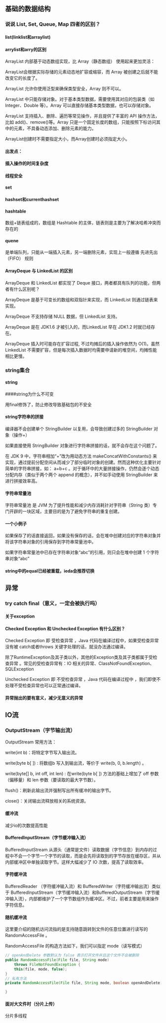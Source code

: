 ## 基础的数据结构
### 说说 List, Set, Queue, Map 四者的区别？

#### list(linklist和arraylist)


#### arrylist和arry的区别

ArrayList 内部基于动态数组实现，比 Array（静态数组） 使用起来更加灵活：

ArrayList会根据实际存储的元素动态地扩容或缩容，而 Array 被创建之后就不能改变它的长度了。

ArrayList 允许你使用泛型来确保类型安全，Array 则不可以。

ArrayList 中只能存储对象。对于基本类型数据，需要使用其对应的包装类（如 Integer、Double 等）。Array 可以直接存储基本类型数据，也可以存储对象。

ArrayList 支持插入、删除、遍历等常见操作，并且提供了丰富的 API 操作方法，比如 add()、remove()等。Array 只是一个固定长度的数组，只能按照下标访问其中的元素，不具备动态添加、删除元素的能力。

ArrayList创建时不需要指定大小，而Array创建时必须指定大小。

#### 出发点：
#### 插入操作的时间复杂度

#### 线程安全

#### set

#### hashset和currenthashset

#### hashtable

数组+链表组成的，数组是 Hashtable 的主体，链表则是主要为了解决哈希冲突而存在的


#### quene

是单端队列，只能从一端插入元素，另一端删除元素，实现上一般遵循 先进先出（FIFO） 规则

#### ArrayDeque 与 LinkedList 的区别

ArrayDeque 和 LinkedList 都实现了 Deque 接口，两者都具有队列的功能，但两者有什么区别呢？

ArrayDeque 是基于可变长的数组和双指针来实现，而 LinkedList 则通过链表来实现。

ArrayDeque 不支持存储 NULL 数据，但 LinkedList 支持。

ArrayDeque 是在 JDK1.6 才被引入的，而LinkedList 早在 JDK1.2 时就已经存在。

ArrayDeque 插入时可能存在扩容过程, 不过均摊后的插入操作依然为 O(1)。虽然 LinkedList 不需要扩容，但是每次插入数据时均需要申请新的堆空间，均摊性能相比更慢。

### string集合

#### string

####string为什么不可变

用final修饰了，防止修改导致基础包的不安全

#### string字符串的拼接

编译器不会创建单个 StringBuilder 以复用，会导致创建过多的 StringBuilder 对象（操作+）

如果直接使用 StringBuilder 对象进行字符串拼接的话，就不会存在这个问题了。

在 JDK 9 中，字符串相加“+”改为用动态方法 makeConcatWithConstants() 来实现，通过提前分配空间从而减少了部分临时对象的创建。然而这种优化主要针对简单的字符串拼接，如： a+b+c 。对于循环中的大量拼接操作，仍然会逐个动态分配内存（类似于两个两个 append 的概念），并不如手动使用 StringBuilder 来进行拼接效率高。

#### 字符串常量池

字符串常量池 是 JVM 为了提升性能和减少内存消耗针对字符串（String 类）专门开辟的一块区域，主要目的是为了避免字符串的重复创建。

#### 一个小例子

如果保存了的话直接返回，如果没有保存的话，会在堆中创建对应的字符串对象并将该字符串对象的引用保存到字符串常量池中。

如果字符串常量池中已存在字符串对象“abc”的引用，则只会在堆中创建 1 个字符串对象“abc”

#### string中的equal已经被重载，ieda会推荐切换

## 异常

### try catch final（意义，一定会被执行吗）

#### 关于exception

#### Checked Exception 和 Unchecked Exception 有什么区别？

Checked Exception 即 受检查异常 ，Java 代码在编译过程中，如果受检查异常没有被 catch或者throws 关键字处理的话，就没办法通过编译。

除了RuntimeException及其子类以外，其他的Exception类及其子类都属于受检查异常 。常见的受检查异常有：IO 相关的异常、ClassNotFoundException、SQLException

Unchecked Exception 即 不受检查异常 ，Java 代码在编译过程中 ，我们即使不处理不受检查异常也可以正常通过编译。

#### 异常抛出的要有意义，减少无意义的异常

## IO流

### OutputStream（字节输出流）

OutputStream 常用方法：

write(int b)：将特定字节写入输出流。

write(byte b[ ]) : 将数组b 写入到输出流，等价于 write(b, 0, b.length) 。

write(byte[] b, int off, int len) : 在write(byte b[ ]) 方法的基础上增加了 off 参数（偏移量）和 len 参数（要读取的最大字节数）。

flush()：刷新此输出流并强制写出所有缓冲的输出字节。

close()：关闭输出流释放相关的系统资源。

#### 缓冲流

减少io的次数提高性能

#### BufferedInputStream（字节缓冲输入流）

BufferedInputStream 从源头（通常是文件）读取数据（字节信息）到内存的过程中不会一个字节一个字节的读取，而是会先将读取到的字节存放在缓存区，并从内部缓冲区中单独读取字节。这样大幅减少了 IO 次数，提高了读取效率。

#### 字符缓冲流

BufferedReader （字符缓冲输入流）和 BufferedWriter（字符缓冲输出流）类似于 BufferedInputStream（字节缓冲输入流）和BufferedOutputStream（字节缓冲输入流），内部都维护了一个字节数组作为缓冲区。不过，前者主要是用来操作字符信息。

#### 随机缓冲流

这里要介绍的随机访问流指的是支持随意跳转到文件的任意位置进行读写的 RandomAccessFile 。

RandomAccessFile 的构造方法如下，我们可以指定 mode（读写模式）
```java
// openAndDelete 参数默认为 false 表示打开文件并且这个文件不会被删除
public RandomAccessFile(File file, String mode)
    throws FileNotFoundException {
    this(file, mode, false);
}
// 私有方法
private RandomAccessFile(File file, String mode, boolean openAndDelete)  throws FileNotFoundException{

}

```

#### 面对大文件时（分片上传）

分片多线程
